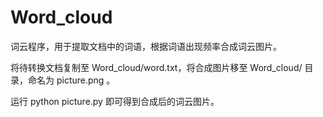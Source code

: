 # Word_cloud

词云程序，用于提取文档中的词语，根据词语出现频率合成词云图片。

将待转换文档复制至 Word_cloud/word.txt，将合成图片移至 Word_cloud/ 目录，命名为 picture.png 。

运行 python picture.py 即可得到合成后的词云图片。
